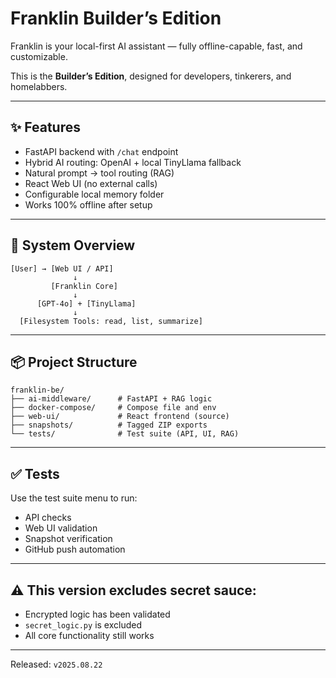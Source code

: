 # Franklin Builder’s Edition

Franklin is your local-first AI assistant — fully offline-capable, fast, and customizable.

This is the **Builder’s Edition**, designed for developers, tinkerers, and homelabbers.

---

## ✨ Features

- FastAPI backend with `/chat` endpoint
- Hybrid AI routing: OpenAI + local TinyLlama fallback
- Natural prompt → tool routing (RAG)
- React Web UI (no external calls)
- Configurable local memory folder
- Works 100% offline after setup

---

## 🧠 System Overview

```
[User] → [Web UI / API]
              ↓
         [Franklin Core]
              ↓
      [GPT-4o] + [TinyLlama]
              ↓
  [Filesystem Tools: read, list, summarize]
```

---

## 📦 Project Structure

```
franklin-be/
├── ai-middleware/      # FastAPI + RAG logic
├── docker-compose/     # Compose file and env
├── web-ui/             # React frontend (source)
├── snapshots/          # Tagged ZIP exports
└── tests/              # Test suite (API, UI, RAG)
```

---

## ✅ Tests

Use the test suite menu to run:

- API checks
- Web UI validation
- Snapshot verification
- GitHub push automation

---

## ⚠️ This version excludes secret sauce:
- Encrypted logic has been validated
- `secret_logic.py` is excluded
- All core functionality still works

---

Released: `v2025.08.22`
